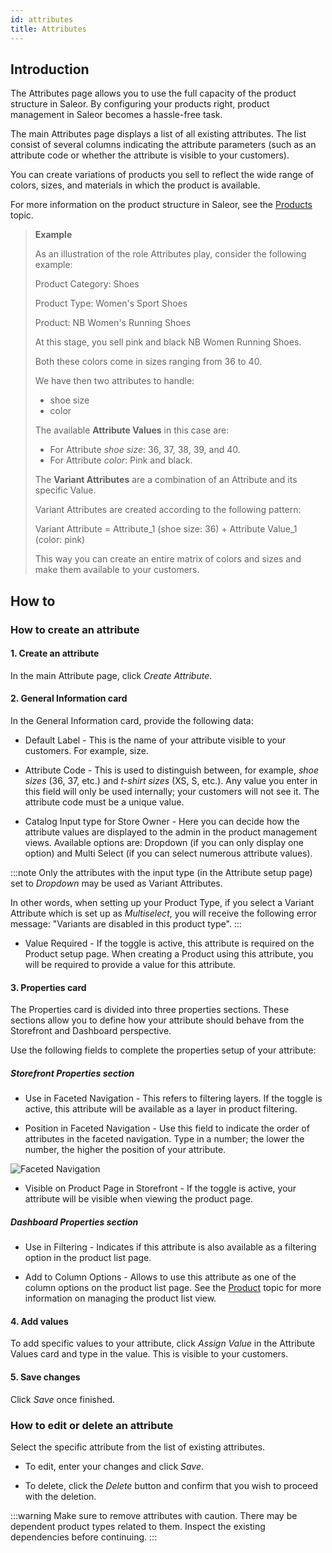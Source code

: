 ```yaml
---
id: attributes
title: Attributes
---
```


## Introduction

The Attributes page allows you to use the full capacity of the product structure in Saleor. By configuring your products right, product management in Saleor becomes a hassle-free task.

The main Attributes page displays a list of all existing attributes. The list consist of several columns indicating the attribute parameters (such as an attribute code or whether the attribute is visible to your customers).

You can create variations of products you sell to reflect the wide range of colors, sizes, and materials in which the product is available.

For more information on the product structure in Saleor, see the [Products](dashboard/catalog/products.md#product-concept-introduction) topic.

> **Example**
>
> As an illustration of the role Attributes play, consider the following example:
>
> Product Category: Shoes
>
> Product Type: Women's Sport Shoes
>
> Product: NB Women's Running Shoes
>
> At this stage, you sell pink and black NB Women Running Shoes.
>
> Both these colors come in sizes ranging from 36 to 40.
>
> We have then two attributes to handle:
>
> - shoe size
> - color
>
> The available **Attribute Values** in this case are:
>
> - For Attribute _shoe size_: 36, 37, 38, 39, and 40.
> - For Attribute _color_: Pink and black.
>
> The **Variant Attributes** are a combination of an Attribute and its specific Value.
>
> Variant Attributes are created according to the following pattern:
>
> Variant Attribute = Attribute_1 (shoe size: 36) + Attribute Value_1 (color: pink)
>
> This way you can create an entire matrix of colors and sizes and make them available to your customers.

## How to

### How to create an attribute

#### 1. Create an attribute

In the main Attribute page, click _Create&nbsp;Attribute_.

#### 2. General Information card

In the General Information card, provide the following data:

- Default Label - This is the name of your attribute visible to your customers. For example, size.

- Attribute Code - This is used to distinguish between, for example, _shoe sizes_ (36, 37, etc.) and _t-shirt sizes_ (XS, S, etc.). Any value you enter in this field will only be used internally; your customers will not see it. The attribute code must be a unique value.

- Catalog Input type for Store Owner - Here you can decide how the attribute values are displayed to the admin in the product management views. Available options are: Dropdown (if you can only display one option) and Multi Select (if you can select numerous attribute values).

:::note
Only the attributes with the input type (in the Attribute setup page) set to _Dropdown_ may be used as Variant Attributes.

In other words, when setting up your Product Type, if you select a Variant Attribute which is set up as _Multiselect_, you will receive the following error message: "Variants are disabled in this product type".
:::

- Value Required - If the toggle is active, this attribute is required on the Product setup page. When creating a Product using this attribute, you will be required to provide a value for this attribute.

#### 3. Properties card

The Properties card is divided into three properties sections. These sections allow you to define how your attribute should behave from the Storefront and Dashboard perspective.

Use the following fields to complete the properties setup of your attribute:

##### Storefront Properties section

- Use in Faceted Navigation - This refers to filtering layers. If the toggle is active, this attribute will be available as a layer in product filtering.

- Position in Faceted Navigation - Use this field to indicate the order of attributes in the faceted navigation. Type in a number; the lower the number, the higher the position of your attribute.

![Faceted Navigation](/assets/dashboard-config/config23.JPG)

- Visible on Product Page in Storefront - If the toggle is active, your attribute will be visible when viewing the product page.

##### Dashboard Properties section

- Use in Filtering - Indicates if this attribute is also available as a filtering option in the product list page.

- Add to Column Options - Allows to use this attribute as one of the column options on the product list page. See the [Product](dashboard/catalog/products.md#editing-columns) topic for more information on managing the product list view.

#### 4. Add values

To add specific values to your attribute, click _Assign&nbsp;Value_ in the Attribute Values card and type in the value. This is visible to your customers.

#### 5. Save changes

Click _Save_ once finished.

### How to edit or delete an attribute

Select the specific attribute from the list of existing attributes.

- To edit, enter your changes and click _Save_.

- To delete, click the _Delete_ button and confirm that you wish to proceed with the deletion.

:::warning
Make sure to remove attributes with caution. There may be dependent product types related to them. Inspect the existing dependencies before continuing.
:::
